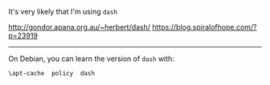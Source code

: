 It's very likely that I'm using `dash`

  http://gondor.apana.org.au/~herbert/dash/
  https://blog.spiralofhope.com/?p=23919

----

On Debian, you can learn the version of `dash` with:

`\apt-cache  policy  dash`
